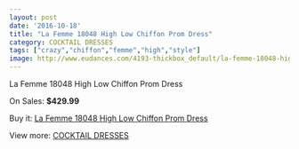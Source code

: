 ```yaml
---
layout: post
date: '2016-10-18'
title: "La Femme 18048 High Low Chiffon Prom Dress"
category: COCKTAIL DRESSES
tags: ["crazy","chiffon","femme","high","style"]
image: http://www.eudances.com/4193-thickbox_default/la-femme-18048-high-low-chiffon-prom-dress.jpg
---
```

La Femme 18048 High Low Chiffon Prom Dress

On Sales: **$429.99**
<a href="https://www.eudances.com/en/cocktail-dresses/1400-la-femme-18048-high-low-chiffon-prom-dress.html"><amp-img layout="responsive" width="600" height="600" src="//www.eudances.com/4193-thickbox_default/la-femme-18048-high-low-chiffon-prom-dress.jpg" alt="La Femme 18048 High Low Chiffon Prom Dress 0" /></a>
<a href="https://www.eudances.com/en/cocktail-dresses/1400-la-femme-18048-high-low-chiffon-prom-dress.html"><amp-img layout="responsive" width="600" height="600" src="//www.eudances.com/4194-thickbox_default/la-femme-18048-high-low-chiffon-prom-dress.jpg" alt="La Femme 18048 High Low Chiffon Prom Dress 1" /></a>
<a href="https://www.eudances.com/en/cocktail-dresses/1400-la-femme-18048-high-low-chiffon-prom-dress.html"><amp-img layout="responsive" width="600" height="600" src="//www.eudances.com/4195-thickbox_default/la-femme-18048-high-low-chiffon-prom-dress.jpg" alt="La Femme 18048 High Low Chiffon Prom Dress 2" /></a>

Buy it: [La Femme 18048 High Low Chiffon Prom Dress](https://www.eudances.com/en/cocktail-dresses/1400-la-femme-18048-high-low-chiffon-prom-dress.html "La Femme 18048 High Low Chiffon Prom Dress")

View more: [COCKTAIL DRESSES](https://www.eudances.com/en/14-cocktail-dresses "COCKTAIL DRESSES")